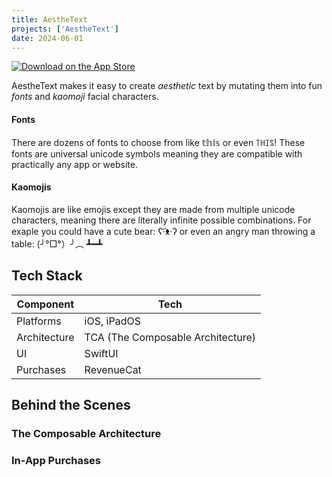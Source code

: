 ```yaml
---
title: AestheText
projects: ['AestheText']
date: 2024-06-01
---
```


<a href="https://apps.apple.com/app/kaomoji-fonts-aesthetext/id6502849857">
  <img src="https://developer.apple.com/app-store/marketing/guidelines/images/badge-download-on-the-app-store.svg" alt="Download on the App Store">
</a>

AestheText makes it easy to create _aesthetic_ text by mutating them into fun _fonts_ and _kaomoji_ facial characters. 

#### Fonts
There are dozens of fonts to choose from like 𝕥𝕙𝕚𝕤 or even ꓄ꀍꀤꌚ! These fonts are universal unicode symbols meaning they are compatible with practically any app or website. 
#### Kaomojis
Kaomojis are like emojis except they are made from multiple unicode characters, meaning there are literally infinite possible combinations. For exaple you could have a cute bear: ʕ·͡ᴥ·ʔ or even an angry man throwing a table: (╯°□°）╯︵ ┻━┻

## Tech Stack 
| Component    | Tech                              |
| ------------ | --------------------------------- |
| Platforms    | iOS, iPadOS                       |
| Architecture | TCA (The Composable Architecture) |
| UI           | SwiftUI                           |
| Purchases    | RevenueCat                        |

## Behind the Scenes
### The Composable Architecture

### In-App Purchases

